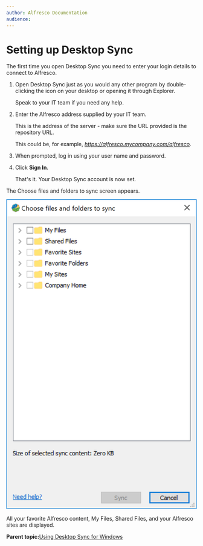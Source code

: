 ```yaml
---
author: Alfresco Documentation
audience: 
---
```


# Setting up Desktop Sync

The first time you open Desktop Sync you need to enter your login details to connect to Alfresco.

1.  Open Desktop Sync just as you would any other program by double-clicking the icon on your desktop or opening it through Explorer.

    Speak to your IT team if you need any help.

2.  Enter the Alfresco address supplied by your IT team.

    This is the address of the server - make sure the URL provided is the repository URL.

    This could be, for example, *https://alfresco.mycompany.com/alfresco*.

3.  When prompted, log in using your user name and password.

4.  Click **Sign In**.

    That's it. Your Desktop Sync account is now set.


The Choose files and folders to sync screen appears.

![](../images/setup.png)

All your favorite Alfresco content, My Files, Shared Files, and your Alfresco sites are displayed.

**Parent topic:**[Using Desktop Sync for Windows](../concepts/desktopsync-using.md)

